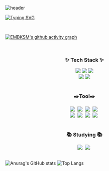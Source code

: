 

![header](https://capsule-render.vercel.app/api?type=venom&color=C4C9F1&height=300&section=header&text=EMBKSM%20&fontSize=90&animation=twinkling&fontColor=E3B079)

[![Typing SVG](https://readme-typing-svg.demolab.com?font=Fira+Code&weight=600&pause=1000&color=E3B079&center=true&vCenter=true&width=435&lines=Aspiring_embedded_system_developer)](https://git.io/typing-svg)

<br>

[![EMBKSM's github activity graph](https://github-readme-activity-graph.vercel.app/graph?username=EMBKSM&theme=github-compact)](https://github.com/EMBKSM/github-readme-activity-graph)



<br>

<h3 align="center">✨ Tech Stack ✨</h3>
<div align="center">
  <img src="https://img.shields.io/badge/C-A8B9CC?style=for-the-badge&logo=c&logoColor=white">
  <img src="https://img.shields.io/badge/C++-00599C?style=for-the-badge&logo=cplusplus&logoColor=white">
  <img src="https://img.shields.io/badge/arduino-00878F?style=for-the-badge&logo=arduino&logoColor=white">
</div>

<div align="center">
  <img src="https://img.shields.io/badge/python-3776AB?style=for-the-badge&logo=python&logoColor=ffdd54">
  <img src="https://img.shields.io/badge/assemblyscript-007AAC?style=for-the-badge&logo=assemblyscript&logoColor=white">
</div>

<br>
<h3 align="center">✒️Tool✒️</h3>
<div align="center">
  <img src="https://img.shields.io/badge/blender-E87D0D?style=for-the-badge&logo=blender&logoColor=white" />&nbsp
  <img src="https://img.shields.io/badge/kicad-314CB0?style=for-the-badge&logo=kicad&logoColor=white" />&nbsp
  <img src="https://img.shields.io/badge/inkscape-000000?style=for-the-badge&logo=inkscape&logoColor=white" />&nbsp
  <img src="https://img.shields.io/badge/RDworks-000000?style=for-the-badge&logo=RDworks&logoColor=white" />&nbsp
</div>
<div align="center">
  <img src="https://img.shields.io/badge/git-F05033.svg?style=for-the-badge&logo=git&logoColor=white" />&nbsp
  <img src="https://img.shields.io/badge/github-181717.svg?style=for-the-badge&logo=github&logoColor=white" />&nbsp
  <img src="https://img.shields.io/badge/Notion-F3F3F3.svg?style=for-the-badge&logo=notion&logoColor=black" />&nbsp
  <img src="https://img.shields.io/badge/figma-F24E1E.svg?style=for-the-badge&logo=figma&logoColor=white" />&nbsp
</div>

<br>

<h3 align="center">📚 Studying 📚</h3>
<div align="center">
  <img src="https://img.shields.io/badge/algorithms-00BCB4.svg?style=for-the-badge&logo=thealgorithms&logoColor=white" />&nbsp
  <img src="https://img.shields.io/badge/raspberrypi-A22846.svg?style=for-the-badge&logo=raspberrypi&logoColor=white" />&nbsp

</div>

<br>

![Anurag's GitHub stats](https://github-readme-stats.vercel.app/api?username=EMBKSM&show_icons=true&theme=radical&show=reviews,discussions_started,discussions_answered,prs_merged,prs_merged_percentage)
![Top Langs](https://github-readme-stats.vercel.app/api/top-langs/?username=EMBKSM&layout=compact)
